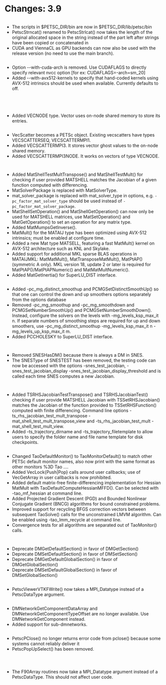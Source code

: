 # Changes: 3.9

```{rubric} General:
```

- The scripts in \$PETSC_DIR/bin are now in \$PETSC_DIR/lib/petsc/bin
- PetscStrncat() renamed to PetscStrlcat() now takes the length of
  the original allocated space in the string instead of the part
  left after strings have been copied or concatenated in
- CUDA and ViennaCL as GPU backends can now also be used with the
  release version (no need to use the main branch).

```{rubric} Configure/Build:
```

- Option --with-cuda-arch is removed. Use CUDAFLAGS to directly
  specify relevant nvcc option [for ex: CUDAFLAGS=-arch=sm_20]
- Added --with-avx512-kernels to specify that hand-coded kernels
  using AVX-512 intrinsics should be used when available. Currently
  defaults to off.

```{rubric} IS:
```

```{rubric} PetscDraw:
```

```{rubric} PF:
```

```{rubric} Vec:
```

- Added VECNODE type. Vector uses on-node shared memory to store its
  entries.

```{rubric} VecScatter:
```

- VecScatter becomes a PETSc object. Existing vecscatters have types
  VECSCATTERSEQ, VECSCATTERMPI1.
- Added VECSCATTERMPI3. It stores vector ghost values to the on-node
  shared memory.
- Added VECSCATTERMPI3NODE. It works on vectors of type VECNODE.

```{rubric} PetscSection:
```

```{rubric} Mat:
```

- Added MatShellTestMultTranspose() and MatShellTestMult() for
  checking if user provided MATSHELL matches the Jacobian of a given
  function computed with differencing.
- MatSolverPackage is replaced with MatSolverType.
- mat_solver_package is replaced with mat_solver_type in options,
  e.g. `-pc_factor_mat_solver_type` should be used instead of
  `-pc_factor_mat_solver_package`.
- MatShellSetOperation() and MatShellGetOperation() can now only be
  used for MATSHELL matrices, use MatSetOperation() and
  MatGetOperation() to set an operation for any matrix type.
- Added MatMumpsGetInverse().
- MatMult() for the MATAIJ type has been optimized using AVX-512
  intrinsics; must be enabled at configure time.
- Added a new Mat type MATSELL, featuring a fast MatMult() kernel on
  AVX-512 architecture such as KNL and Skylake.
- Added support for additional MKL sparse BLAS operations in
  MATAIJMKL: MatMatMult(), MatTransposeMatMult(), MatPtAP()
  (symmetric A only). MKL version 18, update 2 or later is required
  for MatPtAP()/MatPtAPNumeric() and MatMatMultNumeric().
- Added MatGetInertia() for SuperLU_DIST interface.

```{rubric} PC:
```

- Added -pc_mg_distinct_smoothup and PCMGSetDistinctSmoothUp() so
  that one can control the down and up smoothers options separately
  from the options database
- Removed -pc_mg_smoothup and -pc_mg_smoothdown and
  PCMGSetNumberSmoothUp() and PCMGSetNumberSmoothDown(). Instead,
  configure the solvers on the levels with -mg_levels_ksp_max_it n.
  If separate numbers of smoothing steps are required for up and
  down smoothers, use -pc_mg_distinct_smoothup -mg_levels_ksp_max_it
  n -mg_levels_up_ksp_max_it m.
- Added PCCHOLESKY to SuperLU_DIST interface.

```{rubric} KSP:
```

```{rubric} SNES:
```

- Removed SNESHasDM() because there is always a DM in SNES.
- The SNESType of SNESTEST has been removed, the testing code can
  now be accessed with the options -snes_test_jacobian,
  -snes_test_jacobian_display -snes_test_jacobian_display_threshold
  and is called each time SNES computes a new Jacobian.

```{rubric} SNESLineSearch:
```

```{rubric} TS:
```

- Added TSRHSJacobianTestTranspose() and TSRHSJacobianTest()
  checking if user provide MATSHELL Jacobian with TSSetRHSJacobian()
  matches the Jacobian of the function provided to
  TSSetRHSFunction() computed with finite differencing. Command line
  options -ts_rhs_jacobian_test_mult_transpose
  -mat_shell_test_mult_transpose_view and -ts_rhs_jacobian_test_mult
  -mat_shell_test_mult_view.
- Added -ts_trajectory_dirname and -ts_trajectory_filetemplate to
  allow users to specify the folder name and file name template for
  disk checkpoints.

```{rubric} TAO:
```

- Changed TaoDefaultMonitor() to TaoMonitorDefault() to match other
  PETSc default monitor names, also now print with the same format
  as other monitors %3D Tao ....
- Added VecLock{Push|Pop} calls around user callbacks; use of
  VecGetArray in user callbacks is now prohibited.
- Added default matrix-free finite-differencing implementation for
  Hessian MatMult with TaoDefaultComputeHessianMFFD(). Can be
  selected with -tao_mf_hessian at command line.
- Added Projected Gradient Descent (PGD) and Bounded Nonlinear
  Conjugate Gradient (BNCG) algorithms for bound constrained
  problems.
- Improved support for recycling BFGS correction vectors between
  subsequent TaoSolve() calls for the unconstrained LMVM algorithm.
  Can be enabled using -tao_lmm_recycle at command line.
- Convergence tests for all algorithms are separated out of
  TaoMonitor() calls.

```{rubric} DM/DA:
```

```{rubric} DMPlex:
```

- Deprecate DMGetDefaultSection() in favor of DMGetSection()
- Deprecate DMSetDefaultSection() in favor of DMSetSection()
- Deprecate DMGetDefaultGlobalSection() in favor of
  DMGetGlobalSection()
- Deprecate DMSetDefaultGlobalSection() in favor of
  DMSetGlobalSection()

```{rubric} PetscViewer:
```

- PetscViewerVTKFWrite() now takes a MPI_Datatype instead of a
  PetscDataType argument.

```{rubric} DMNetwork:
```

- DMNetworkGetComponentDataArray and DMNetworkGetComponentTypeOffset
  are no longer available. Use DMNetworkGetComponent instead.
- Added support for sub-dmnetworks.

```{rubric} SYS:
```

- PetscPClose() no longer returns error code from pclose() because
  some systems cannot reliably deliver it
- PetscPopUpSelect() has been removed.

```{rubric} AO:
```

```{rubric} Sieve:
```

```{rubric} Fortran:
```

- The F90Array routines now take a MPI_Datatype argument instead of
  a PetscDataType. This should not affect user code.
